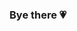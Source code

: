 ### Bye there :heartpulse:

<!--
**lolololop/lolololop** is a ✨ _special_ ✨ repository because its `README.md` (this file) appears on your GitHub profile.

Here are some ideas to get you started:

- 🔭 I’m currently studying on CUHK :)
- 🌱 I’m currently learning sth about AI but me not sure wut i'm learnin
- 🤔 I’m looking for help with my whole life
- 💬 Ask me about how to basic
- 📫 How to reach me: call me handsome boi
- 😄 Pronouns: Hehehehehehehehehe
- ⚡ Fun fact: Me's fun
